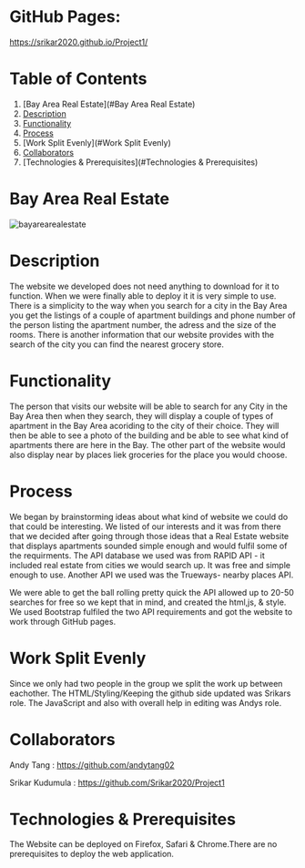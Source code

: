 # GitHub Pages: 

https://srikar2020.github.io/Project1/


# Table of Contents
1. [Bay Area Real Estate](#Bay Area Real Estate)
2. [Description](#Description)
3. [Functionality](#Functionality)
4. [Process](#Process)
3. [Work Split Evenly](#Work Split Evenly)
4. [Collaborators](#Collaborators)
5. [Technologies & Prerequisites](#Technologies & Prerequisites)



# Bay Area Real Estate 

![bayarearealestate](https://user-images.githubusercontent.com/61364418/92677445-badb1880-f2d8-11ea-837e-09bdcbb65e9b.JPG)




# Description 


The website we developed does not need anything to download for it to function. When we were finally able to deploy it it is very simple to use. There is a simplicity to the way when you search for a city in the Bay Area you get the listings of a couple of apartment buildings and phone number of the person listing the apartment number, the adress and the size of the rooms. There is another information that our website provides with the search of the city you can find the nearest grocery store. 


# Functionality 

The person that visits our website will be able to search for any City in the Bay Area then when they search, they will display a couple of types of apartment in the Bay Area acoriding to the city of their choice. They will then be able to see a photo of the building and be able to see what kind of apartments there are here in the Bay. The other part of the website would also display near by places liek groceries for the place you would choose. 


# Process 

We began by brainstorming ideas about what kind of website we could do that could be interesting. We listed of our interests and it was from there that we decided after going through those ideas that a Real Estate website that displays apartments sounded simple enough and would fulfil some of the requirments. The API database we used was from RAPID API - it included real estate from cities we would search up. It was free and simple enough to use. Another API we used was the Trueways- nearby places API. 

We were able to get the ball rolling pretty quick the API allowed up to 20-50 searches for free so we kept that in mind, and created the html,js, & style. We used Bootstrap fulfiled the two API requirements and got the website to work through GitHub pages. 



# Work Split Evenly 

Since we only had two people in the group we split the work up between eachother. The HTML/Styling/Keeping the github side updated was Srikars role. The JavaScript and also with overall help in editing was Andys role. 


# Collaborators

Andy Tang : https://github.com/andytang02

Srikar Kudumula : https://github.com/Srikar2020/Project1


# Technologies & Prerequisites 

The Website can be deployed on Firefox, Safari & Chrome.There are no prerequisites to deploy the web application. 







